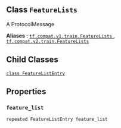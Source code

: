 

## Class  `FeatureLists` 
A ProtocolMessage

**Aliases** : [ `tf.compat.v1.train.FeatureLists` ](/api_docs/python/tf/train/FeatureLists), [ `tf.compat.v2.train.FeatureLists` ](/api_docs/python/tf/train/FeatureLists)

## Child Classes
[ `class FeatureListEntry` ](https://tensorflow.google.cn/api_docs/python/tf/train/FeatureLists/FeatureListEntry)

## Properties


###  `feature_list` 
 `repeated FeatureListEntry feature_list` 

